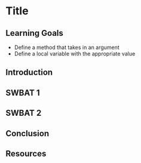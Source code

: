 # Title

## Learning Goals

- Define a method that takes in an argument
- Define a local variable with the appropriate value

## Introduction

## SWBAT 1

## SWBAT 2

## Conclusion

## Resources
